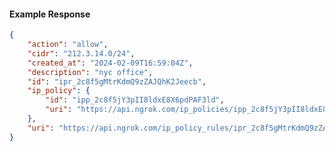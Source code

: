 <!-- Code generated for API Clients. DO NOT EDIT. -->

#### Example Response

```json
{
	"action": "allow",
	"cidr": "212.3.14.0/24",
	"created_at": "2024-02-09T16:59:04Z",
	"description": "nyc office",
	"id": "ipr_2c8f5gMtrKdmQ9zZAJQhK2Jeecb",
	"ip_policy": {
		"id": "ipp_2c8f5jY3pII8ldxE8X6pdPAF3ld",
		"uri": "https://api.ngrok.com/ip_policies/ipp_2c8f5jY3pII8ldxE8X6pdPAF3ld"
	},
	"uri": "https://api.ngrok.com/ip_policy_rules/ipr_2c8f5gMtrKdmQ9zZAJQhK2Jeecb"
}
```
